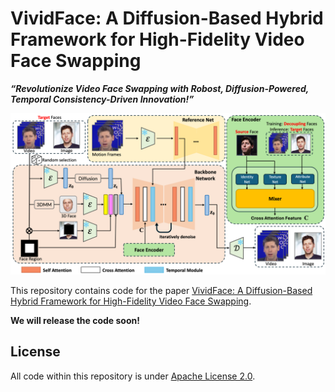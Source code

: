 # VividFace: A Diffusion-Based Hybrid Framework for High-Fidelity Video Face Swapping


***“Revolutionize Video Face Swapping with Robost, Diffusion-Powered, Temporal Consistency-Driven Innovation!”*** 

![pipeline](assets/pipeline.png)


This repository contains code for the paper [VividFace: A Diffusion-Based Hybrid Framework for High-Fidelity Video Face Swapping]().

**We will release the code soon!**

## License

All code within this repository is under [Apache License 2.0](https://www.apache.org/licenses/LICENSE-2.0).
